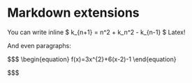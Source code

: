 ﻿Markdown extensions
===================

You can write inline $ k_{n+1} = n^2 + k_n^2 - k_{n-1} $ Latex!

And even paragraphs:

$$$
\begin{equation}
f(x)=3x^{2}+6(x-2)-1
\end{equation}

$$$
